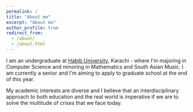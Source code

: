 ```yaml
---
permalink: /
title: "About me"
excerpt: "About me"
author_profile: true
redirect_from: 
  - /about/
  - /about.html
---
```


I am an undergraduate at [Habib University](https://habib.edu.pk/), Karachi - where I'm majoring in Computer Science and minoring in Mathematics and South Asian Music. I am currently a senior and I'm aiming to apply to graduate school at the end of this year. 

My academic interests are diverse and I believe that an interdisciplinary approach to both education and the real world is imperative if we are to solve the multitude of crises that we face today. 